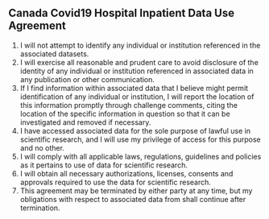 ## Canada Covid19 Hospital Inpatient Data Use Agreement 

   1. I will not attempt to identify any individual or institution referenced in the associated datasets.
   2. I will exercise all reasonable and prudent care to avoid disclosure of the identity of any individual or institution referenced in associated data in any publication or other communication.
   3. If I find information within associated data that I believe might permit identification of any individual or institution, I will report the location of this information promptly through challenge comments, citing the location of the specific information in question so that it can be investigated and removed if necessary.
   4. I have accessed associated data for the sole purpose of lawful use in scientific research, and I will use my privilege of access for this purpose and no other.
   5. I will comply with all applicable laws, regulations, guidelines and policies as it pertains to use of data for scientific research. 
   6. I will obtain all necessary authorizations, licenses, consents and approvals required to use the data for scientific research. 
   7. This agreement may be terminated by either party at any time, but my obligations with respect to associated data from shall continue after termination. 
